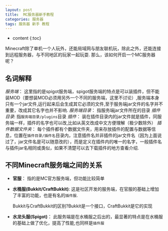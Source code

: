 ```yaml
---
layout: post
title:  MC服务器新手教程
categories: 服务器 
tags: 服务器 新手 教程 
---
```


* content
{:toc}

Minecraft除了单机一个人玩外，还能局域网与朋友联机玩，除此之外，还能连接到远程服务器，与不同地区的玩家一起玩耍.
那么，该如何开启一个MC服务器呢？




## 名词解释
*服务端*： 这里指的是spigot服务端，spigot服务端的特点是可以装插件，但不能装MOD（要想装MOD必须用另外一个不同的服务端，这里不讨论）,服务端本身只有一个jar文件,运行起来后会生成其它必须的文件,至于服务端jar文件的名字并不重要，改成其它名字也并不影响.
*服务端目录*： 指服务端jar文件所在的目录
*插件目录*: 指`服务端目录/plugins`目录
*插件*： 装在插件目录内的jar文件就是插件，同服务端一样，插件的名字也可以改,比如从英文改成中文方便理解（极少数除外）
*插件数据文件夹*： 每个插件都有个数据文件夹，用来存放插件的配置与数据等信息，位置在`插件目录/插件名`目录内，注意插件名并非插件的jar文件名（因为上面说过了，jar文件名是可以随意改的），而是定义在插件内的唯一的名字，一般插件名与插件jar名相同或类似，如果不清楚可以去下载插件的地方查看介绍.

## 不同Minecraft服务端之间的关系

* **官服**： 指的是MC官方服务端，但功能比较简单
* **水桶服(Bukkit/CraftBukkit)**: 这是社区开发的服务端，在官服的基础上增加了丰富的功能，也是有名的`插件服`.

  Bukkit与CraftBukkit的区别?Bukkit是一个接口，CraftBukkit是它的实现

* **水龙头服(Spigot)**： 此服务端是在水桶服之后出的，最显著的特点是在水桶服的基础上做了优化，提高了性能,也同样是`插件服`
